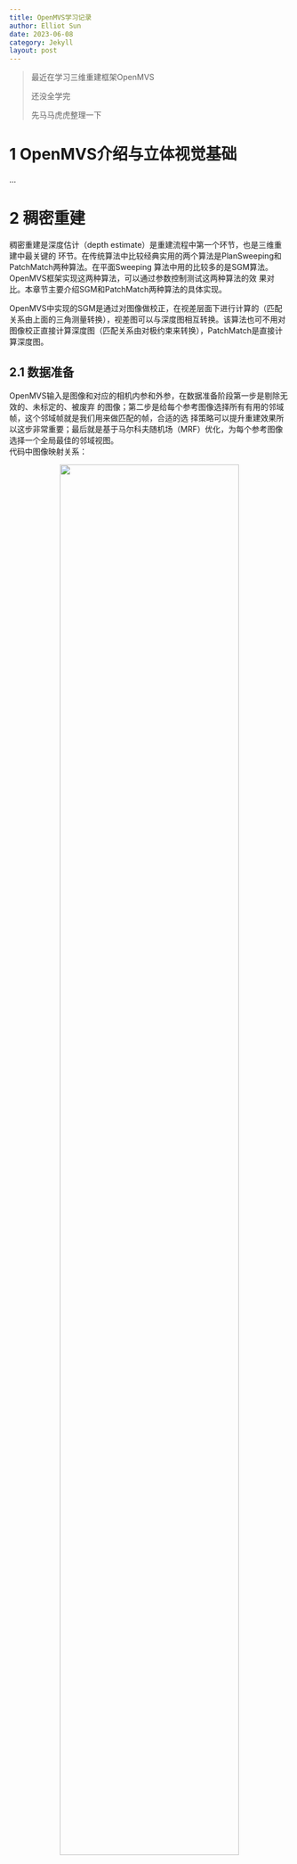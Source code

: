 ```yaml
---
title: OpenMVS学习记录
author: Elliot Sun
date: 2023-06-08
category: Jekyll
layout: post
---  
```


> <p align="left">最近在学习三维重建框架OpenMVS</p>
> <p align="left">还没全学完</p>
> <p align="left">先马马虎虎整理一下</p>

# 1 OpenMVS介绍与立体视觉基础  
 ...  

# 2 稠密重建  
稠密重建是深度估计（depth estimate）是重建流程中第一个环节，也是三维重建中最关键的
环节。在传统算法中比较经典实用的两个算法是PlanSweeping和PatchMatch两种算法。在平面Sweeping
算法中用的比较多的是SGM算法。OpenMVS框架实现这两种算法，可以通过参数控制测试这两种算法的效
果对比。本章节主要介绍SGM和PatchMatch两种算法的具体实现。  

OpenMVS中实现的SGM是通过对图像做校正，在视差层面下进行计算的（匹配关系由上面的三角测量转换），视差图可以与深度图相互转换。该算法也可不用对图像校正直接计算深度图（匹配关系由对极约束来转换），PatchMatch是直接计算深度图。  
## 2.1 数据准备  
OpenMVS输入是图像和对应的相机内参和外参，在数据准备阶段第一步是剔除无效的、未标定的、被废弃
的图像；第二步是给每个参考图像选择所有有用的邻域帧，这个邻域帧就是我们用来做匹配的帧，合适的选
择策略可以提升重建效果所以这步非常重要；最后就是基于马尔科夫随机场（MRF）优化，为每个参考图像
选择一个全局最佳的邻域视图。  
代码中图像映射关系：  
<center>
    <img src = "https://s1.ax1x.com/2023/06/10/pCV1gsA.png" 
    width = "80%">
</center>

# 3 曲面重建  
..  
# 4 Mesh Refinement  
..  
# 5 纹理贴图  
..  
